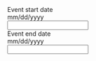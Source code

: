 <div class="usa-date-range-picker">
  <div class="usa-form-group">
    <label class="usa-label" id="event-date-start-label" for="event-date-start"
      >Event start date</label
    >
    <div class="usa-hint" id="event-date-start-hint">mm/dd/yyyy</div>
    <div class="usa-date-picker">
      <input
        class="usa-input"
        id="event-date-start"
        name="event-date-start"
        aria-labelledby="event-date-start-label"
        aria-describedby="event-date-start-hint"
      />
    </div>
  </div>
  <div class="usa-form-group">
    <label class="usa-label" id="event-date-end-label" for="event-date-end"
      >Event end date</label
    >
    <div class="usa-hint" id="event-date-end-hint">mm/dd/yyyy</div>
    <div class="usa-date-picker">
      <input
        class="usa-input"
        id="event-date-end"
        name="event-date-end"
        aria-labelledby="event-date-end-label"
        aria-describedby="event-date-end-hint"
      />
    </div>
  </div>
</div>